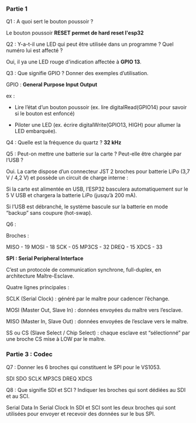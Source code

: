 
### Partie 1 

Q1 : A quoi sert le bouton poussoir ?

Le bouton poussoir **RESET permet de hard reset l'esp32**

Q2 : Y-a-t-il une LED qui peut être utilisée dans un programme ? Quel numéro lui est affecté ? 

Oui, il ya une LED rouge d'indication affectée à **GPIO 13**.


Q3 : Que signifie GPIO ? Donner des exemples d’utilisation.

GPIO : **General Purpose Input Output**

ex : 
- Lire l’état d’un bouton poussoir (ex. lire digitalRead(GPIO14) pour savoir si le bouton est enfoncé)

- Piloter une LED (ex. écrire digitalWrite(GPIO13, HIGH) pour allumer la LED embarquée).


Q4 : Quelle est la fréquence du quartz ? **32 kHz** 

Q5 : Peut-on mettre une batterie sur la carte ? Peut-elle être chargée par l’USB ?

Oui. La carte dispose d’un connecteur JST 2 broches pour batterie LiPo (3,7 V / 4,2 V) et possède un circuit de charge interne :

Si la carte est alimentée en USB, l’ESP32 basculera automatiquement sur le 5 V USB et chargera la batterie LiPo (jusqu’à 200 mA).

Si l’USB est débranché, le système bascule sur la batterie en mode “backup” sans coupure (hot-swap).


Q6 :

Broches :

MISO - 19
MOSI - 18
SCK - 05
MP3CS - 32
DREQ - 15
XDCS - 33

**SPI : Serial Peripheral Interface**

C’est un protocole de communication synchrone, full-duplex, en architecture Maître-Esclave.

Quatre lignes principales :

SCLK (Serial Clock) : généré par le maître pour cadencer l’échange.

MOSI (Master Out, Slave In) : données envoyées du maître vers l’esclave.

MISO (Master In, Slave Out) : données envoyées de l’esclave vers le maître.

SS ou CS (Slave Select / Chip Select) : chaque esclave est “sélectionné” par une broche CS mise à LOW par le maître.



### Partie 3 : Codec 

Q7 : Donner les 6 broches qui constituent le SPI pour le VS1053.

SDI
SDO
SCLK
MP3CS
DREQ
XDCS

Q8 : Que signifie SDI et SCI ? Indiquer les broches qui sont dédiées au SDI et au SCI.

Serial Data In
Serial Clock In
SDI et SCI sont les deux broches qui sont utilisées pour envoyer et recevoir des données sur le bus SPI.

